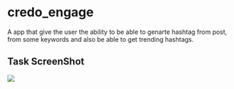 # credo_engage

A app that give the user the ability to be able to genarte hashtag from post, from some keywords and also be able to get trending hashtags.

## Task ScreenShot

![](ss/credo_engage.gif)
